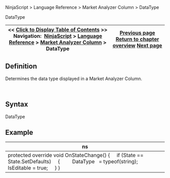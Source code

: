 ﻿


NinjaScript \> Language Reference \> Market Analyzer Column \> DataType






















DataType







| \<\< [Click to Display Table of Contents](datatype.md) \>\> **Navigation:**     [NinjaScript](ninjascript.md) \> [Language Reference](language_reference_wip.md) \> [Market Analyzer Column](market_analyzer_column.md) \> DataType | [Previous page](currentvalue.md) [Return to chapter overview](market_analyzer_column.md) [Next page](formatdecimals.md) |
| --- | --- |











## Definition


Determines the data type displayed in a Market Analyzer Column.


 


## Syntax


DataType


## 


## Example




| ns |
| --- |
| protected override void OnStateChange() {      if (State \=\= State.SetDefaults)      {           DataType   \= typeof(string);           IsEditable \= true;      } } |









